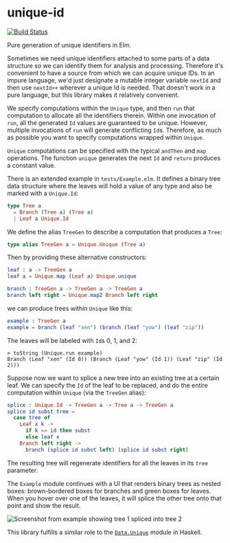 # unique-id

[![Build Status](https://travis-ci.org/league/unique-id.svg?branch=master)](https://travis-ci.org/league/unique-id)

Pure generation of unique identifiers in Elm.

Sometimes we need unique identifiers attached to some parts of a data structure
so we can identify them for analysis and processing. Therefore it's convenient
to have a source from which we can acquire unique IDs. In an impure language,
we'd just designate a mutable integer variable `nextId` and then use `nextId++`
wherever a unique Id is needed. That doesn't work in a pure language, but this
library makes it relatively convenient.

We specify computations within the `Unique` type, and then `run` that
computation to allocate all the identifiers therein. Within one invocation of
`run`, all the generated `Id` values are guaranteed to be unique. However,
multiple invocations of `run` will generate conflicting `Id`s. Therefore, as
much as possible you want to specify computations wrapped within `Unique`.

`Unique` computations can be specified with the typical `andThen` and `map`
operations. The function `unique` generates the next `Id` and `return` produces
a constant value.

There is an extended example in `tests/Example.elm`. It defines a binary tree
data structure where the leaves will hold a value of any type and also be
marked with a `Unique.Id`:

```elm
type Tree a
  = Branch (Tree a) (Tree a)
  | Leaf a Unique.Id
```

We define the alias `TreeGen` to describe a computation that produces a `Tree`:

```elm
type alias TreeGen a = Unique.Unique (Tree a)
```

Then by providing these alternative constructors:

```elm
leaf : a -> TreeGen a
leaf a = Unique.map (Leaf a) Unique.unique

branch : TreeGen a -> TreeGen a -> TreeGen a
branch left right = Unique.map2 Branch left right
```

we can produce trees within `Unique` like this:

```elm
example : TreeGen a
example = branch (leaf "xen") (branch (leaf "yow") (leaf "zip"))
```

The leaves will be labeled with `Id`s 0, 1, and 2:

```
> toString (Unique.run example)
Branch (Leaf "xen" (Id 0)) (Branch (Leaf "yow" (Id 1)) (Leaf "zip" (Id 2)))
```

Suppose now we want to splice a new tree into an existing tree at a certain
leaf. We can specify the `Id` of the leaf to be replaced, and do the entire
computation within `Unique` (via the `TreeGen` alias):

```elm
splice : Unique.Id -> TreeGen a -> Tree a -> TreeGen a
splice id subst tree =
  case tree of
    Leaf x k ->
      if k == id then subst
      else leaf x
    Branch left right ->
      branch (splice id subst left) (splice id subst right)
```

The resulting tree will regenerate identifiers for all the leaves in its
`tree` parameter.

The `Example` module continues with a UI that renders binary trees as nested
boxes: brown-bordered boxes for branches and green boxes for leaves. When you
hover over one of the leaves, it will splice the other tree onto that point and
show the result.

![Screenshot from example showing tree 1 spliced into tree 2](https://raw.githubusercontent.com/league/unique-id/master/tests/tree-identity.png)

This library fulfills a similar role to the
[`Data.Unique`](https://hackage.haskell.org/package/base-4.9.0.0/docs/Data-Unique.html)
module in Haskell.

